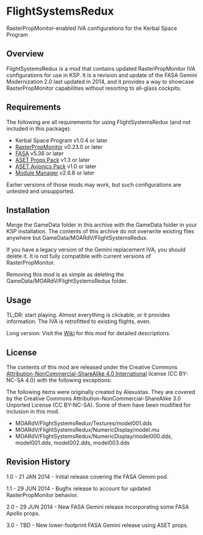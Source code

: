 # FlightSystemsRedux
RasterPropMonitor-enabled IVA configurations for the Kerbal Space Program

## Overview

FlightSystemsRedux is a mod that contains updated RasterPropMonitor IVA configurations for use in KSP.
It is a revision and update of the FASA Gemini Modernization 2.0 last updated in 2014, and it provides a
way to showcase RasterPropMonitor capabilities without resorting to all-glass cockpits.

## Requirements

The following are all requirements for using FlightSystemsRedux (and not included in this package):

* Kerbal Space Program v1.0.4 or later
* [RasterPropMonitor](http://forum.kerbalspaceprogram.com/threads/117471) v0.23.0 or later
* [FASA](http://forum.kerbalspaceprogram.com/threads/24867) v5.36 or later
* [ASET Props Pack](http://forum.kerbalspaceprogram.com/threads/129305) v1.3 or later
* [ASET Avionics Pack](http://forum.kerbalspaceprogram.com/threads/129364) v1.0 or later
* [Module Manager](http://forum.kerbalspaceprogram.com/threads/55219) v2.6.8 or later

Earlier versions of those mods may work, but such configurations are untested and unsupported.

## Installation

Merge the GameData folder in this archive with the GameData folder in your KSP installation.  The contents of this archive do not overwrite existing files anywhere but GameData/MOARdV/FlightSystemsRedux.

If you have a legacy version of the Gemini replacement IVA, you should delete it.  It is not fully compatible with current versions of RasterPropMonitor.

Removing this mod is as simple as deleting the GameData/MOARdV/FlightSystemsRedux folder.

## Usage

TL;DR: start playing.  Almost everything is clickable, or it provides information.  The IVA is retrofitted to existing flights, even.

Long version: Visit the [Wiki](https://github.com/MOARdV/FlightSystemsRedux/wiki) for this mod for detailed descriptions.

## License

The contents of this mod are released under the Creative Commons [Attribution-NonCommercial-ShareAlike 4.0 International](http://creativecommons.org/licenses/by-nc-sa/4.0/) license (CC BY-NC-SA 4.0) with the following exceptions:

The following items were originally created by Alexustas.  They are covered by the Creative Commons Attribution-NonCommercial-ShareAlike 3.0 Unported License (CC BY-NC-SA).
Some of them have been modified for inclusion in this mod.

* MOARdV/FlightSystemsRedux/Textures/model001.dds
* MOARdV/FlightSystemsRedux/NumericDisplay/model.mu
* MOARdV/FlightSystemsRedux/NumericDisplay/model000.dds, model001.dds, model002.dds, model003.dds

## Revision History

1.0 - 21 JAN 2014 - Initial release covering the FASA Gemini pod.

1.1 - 29 JUN 2014 - Bugfix release to account for updated RasterPropMonitor behavior.

2.0 - 29 JUN 2014 - New FASA Gemini release incorporating some FASA Apollo props.

3.0 - TBD - New lower-footprint FASA Gemini release using ASET props.
